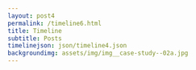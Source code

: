 ```yaml
---
layout: post4
permalink: /timeline6.html
title: Timeline
subtitle: Posts
timelinejson: json/timeline4.json
backgroundimg: assets/img/img__case-study--02a.jpg
---
```

<div id='timeline-embed'></div>
<script src="js/timeline.js"></script>
